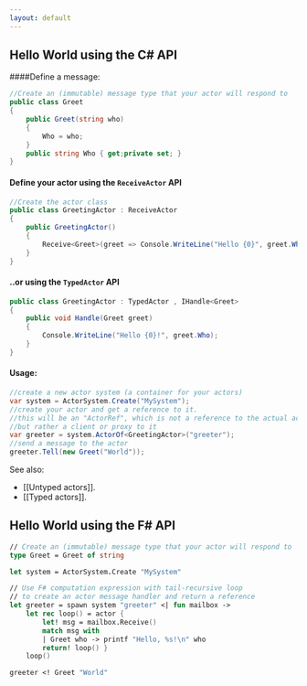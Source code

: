 ```yaml
---
layout: default
---
```

## Hello World using the C# API
####Define a message:
```csharp
//Create an (immutable) message type that your actor will respond to
public class Greet
{
    public Greet(string who)
    {
        Who = who;
    }
    public string Who { get;private set; }
}
```
#### Define your actor using the `ReceiveActor` API
```csharp
//Create the actor class
public class GreetingActor : ReceiveActor
{
    public GreetingActor()
    {
        Receive<Greet>(greet => Console.WriteLine("Hello {0}", greet.Who));
    }
}
```

#### ..or using the `TypedActor` API
```csharp
public class GreetingActor : TypedActor , IHandle<Greet>
{
    public void Handle(Greet greet)
    {
        Console.WriteLine("Hello {0}!", greet.Who);
    }
}
```


#### Usage:
```csharp
//create a new actor system (a container for your actors)
var system = ActorSystem.Create("MySystem");
//create your actor and get a reference to it.
//this will be an "ActorRef", which is not a reference to the actual actor instance
//but rather a client or proxy to it
var greeter = system.ActorOf<GreetingActor>("greeter");
//send a message to the actor
greeter.Tell(new Greet("World"));
```
See also:
- [[Untyped actors]].
- [[Typed actors]].

## Hello World using the F# API

```fsharp
// Create an (immutable) message type that your actor will respond to
type Greet = Greet of string

let system = ActorSystem.Create "MySystem"

// Use F# computation expression with tail-recursive loop 
// to create an actor message handler and return a reference 
let greeter = spawn system "greeter" <| fun mailbox ->
    let rec loop() = actor {
        let! msg = mailbox.Receive()
        match msg with
        | Greet who -> printf "Hello, %s!\n" who
        return! loop() }
    loop()

greeter <! Greet "World"
```
